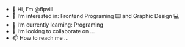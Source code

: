 - 👋 Hi, I’m @flpvill
- 👀 I’m interested in: Frontend Programing ⌨️  and Graphic Design 💻
- 🌱 I’m currently learning: Programing 
- 💞️ I’m looking to collaborate on ...
- 📫 How to reach me ...

<!---
flpvill/flpvill is a ✨ special ✨ repository because its `README.md` (this file) appears on your GitHub profile.
You can click the Preview link to take a look at your changes.
--->
